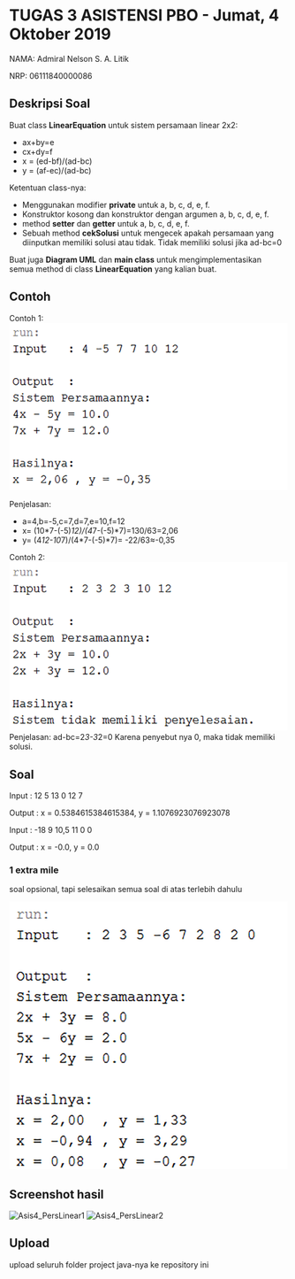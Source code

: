 # TUGAS 3 ASISTENSI PBO - Jumat, 4 Oktober 2019

NAMA: Admiral Nelson S. A. Litik

NRP: 06111840000086

## Deskripsi Soal
Buat class **LinearEquation** untuk sistem persamaan linear 2x2:
* ax+by=e
* cx+dy=f
* x = (ed-bf)/(ad-bc)
* y = (af-ec)/(ad-bc)

Ketentuan class-nya:
* Menggunakan modifier **private** untuk a, b, c, d, e, f.
* Konstruktor kosong dan konstruktor dengan argumen a, b, c, d, e, f.
* method **setter** dan **getter** untuk a, b, c, d, e, f.
* Sebuah method **cekSolusi** untuk mengecek apakah persamaan yang diinputkan memiliki solusi atau tidak. Tidak memiliki solusi jika ad-bc=0

Buat juga **Diagram UML** dan **main class** untuk mengimplementasikan semua method di class **LinearEquation** yang kalian buat.

## Contoh
Contoh 1:
![](/img/1.png)

Penjelasan:
* a=4,b=-5,c=7,d=7,e=10,f=12
* x=  (10*7-(-5)*12)/(4*7-(-5)*7)=130/63=2,06
* y=  (4*12-10*7)/(4*7-(-5)*7)= -22/63≈-0,35

Contoh 2:
![](/img/2.png)
Penjelasan:
ad-bc=2*3-3*2=0
Karena penyebut nya 0, maka tidak memiliki solusi.

## Soal
Input 	: 12 5 13 0 12 7

Output	: x = 0.5384615384615384, y = 1.1076923076923078


Input 	: -18 9 10,5 11 0 0

Output	: x = -0.0, y = 0.0


### 1 extra mile
soal opsional, tapi selesaikan semua soal di atas terlebih dahulu

![](/img/3.png)

## Screenshot hasil
<img width="799" alt="Asis4_PersLinear1" src="https://user-images.githubusercontent.com/49511318/66452457-b8e65500-ea8a-11e9-996b-d544b4a4cc37.PNG">
<img width="546" alt="Asis4_PersLinear2" src="https://user-images.githubusercontent.com/49511318/66452461-bc79dc00-ea8a-11e9-95d6-bbffb00ac63b.PNG">

## Upload
upload seluruh folder project java-nya ke repository ini
